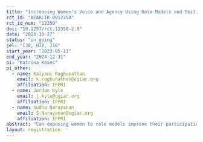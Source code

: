 ```yaml
---
title: "Increasing Women’s Voice and Agency Using Role Models and Skills Training: Experimental Evidence from the MNREGA Program in Odisha, India"
rct_id: "AEARCTR-0012350"
rct_id_num: "12350"
doi: "10.1257/rct.12350-2.0"
date: "2023-10-27"
status: "on_going"
jel: "I38, H72, J16"
start_year: "2023-05-11"
end_year: "2024-12-31"
pi: "Katrina Kosec"
pi_other:
  - name: Kalyani Raghunathan
    email: k.raghunathan@cgiar.org
    affiliation: IFPRI
  - name: Jordan Kyle
    email: j.kyle@cgiar.org
    affiliation: IFPRI
  - name: Sudha Narayanan
    email: S.Narayanan@cgiar.org
    affiliation: IFPRI
abstract: "Can exposing women to role models improve their participation in community decision-making and their perceived voice and agency beyond the household? And can additionally providing skills training on identifying policy priorities, setting goals, and speaking in public bolster any effects? We consider these research questions in the eastern Indian state of Odisha in the context of the Mahatma Gandhi National Rural Employment Guarantee Act (MGNREGA) program, in which citizens are invited to request individual and community assets to be constructed by the program via a participatory process. Across 94 communities in 4 districts, we will gather 1400 groups of 4--6 women each. We have three study arms. All groups will receive an  information leaflet containing details on the formal processes for demanding assets under  MGNREGA. In the placebo group, women will then watch a 15-minute video unrelated to our study and discuss the video with their group. Treatment group 1 (T1) will receive an aspirations treatment; women will watch a 15-20-minute inspirational video about how women in Odisha have successfully participated in MGNREGA asset selection and discuss the video with their group. Treatment group 2 (T2) will receive T1 plus an additional approximately 1.5 hour skills training; specifically, they will receive a new training curriculum called "Planning for Voice,'' focused on conferring the skills needed to express demands for MGNREGA assets in community planning processes. This skills training includes opportunities for role play and public speaking practice around asset demands. Importantly, the recruitment script will be the same for all study groups and facilitators will not share any information about the training they are to receive with women before recruiting them. We will analyze the impacts of each of T1 and T2 relative to the placebo as well as the impacts of T2 relative to T1."
layout: registration
---
```



